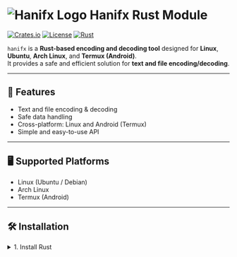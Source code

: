 # ![Hanifx Logo](https://via.placeholder.com/50) Hanifx Rust Module

[![Crates.io](https://img.shields.io/crates/v/hanifx)](https://crates.io/crates/hanifx)
[![License](https://img.shields.io/badge/license-MIT-green)](LICENSE)
[![Rust](https://img.shields.io/badge/rust-1.80+-orange)](https://www.rust-lang.org/)

`hanifx` is a **Rust-based encoding and decoding tool** designed for **Linux**, **Ubuntu**, **Arch Linux**, and **Termux (Android)**.  
It provides a safe and efficient solution for **text and file encoding/decoding**.

---

## 🔧 Features

- Text and file encoding & decoding
- Safe data handling
- Cross-platform: Linux and Android (Termux)
- Simple and easy-to-use API

---

## 🖥 Supported Platforms

- Linux (Ubuntu / Debian)
- Arch Linux
- Termux (Android)

---

## 🛠 Installation

<details>
<summary>1. Install Rust</summary>

To use `hanifx`, you first need **Rust** and **Cargo** installed.


### Ubuntu / Debian:

```bash
sudo apt update
sudo apt install curl build-essential
curl --proto '=https' --tlsv1.2 -sSf https://sh.rustup.rs | sh
source $HOME/.cargo/env
rustc --version
cargo --version


### Arch linux :

sudo pacman -Syu
sudo pacman -S rust
rustc --version
cargo --version

### Termux (Android):

pkg update && pkg upgrade
pkg install rust
rustc --version
cargo --version

> ⚠️ If rustup is not available in Termux, installing via pkg install rust works fine.



</details><details>
<summary>2. Install Hanifx Crate</summary>Once Rust and Cargo are installed, you can install hanifx:

cargo install hanifx

> ⚠️ To use hanifx in your own project, add it to your Cargo.toml:



[dependencies]
hanifx = "0.1.0"

